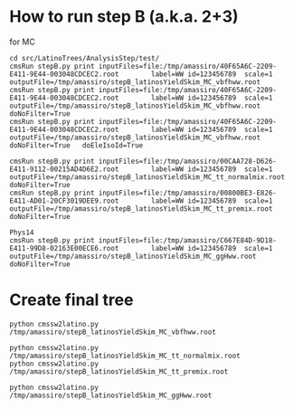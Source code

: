 How to run step B (a.k.a. 2+3)
====

for MC

    cd src/LatinoTrees/AnalysisStep/test/
    cmsRun stepB.py print inputFiles=file:/tmp/amassiro/40F65A6C-2209-E411-9E44-003048CDCEC2.root        label=WW id=123456789  scale=1 outputFile=/tmp/amassiro/stepB_latinosYieldSkim_MC_vbfhww.root
    cmsRun stepB.py print inputFiles=file:/tmp/amassiro/40F65A6C-2209-E411-9E44-003048CDCEC2.root        label=WW id=123456789  scale=1 outputFile=/tmp/amassiro/stepB_latinosYieldSkim_MC_vbfhww.root               doNoFilter=True
    cmsRun stepB.py print inputFiles=file:/tmp/amassiro/40F65A6C-2209-E411-9E44-003048CDCEC2.root        label=WW id=123456789  scale=1 outputFile=/tmp/amassiro/stepB_latinosYieldSkim_MC_vbfhww.root               doNoFilter=True   doEleIsoId=True

    cmsRun stepB.py print inputFiles=file:/tmp/amassiro/00CAA728-D626-E411-9112-00215AD4D6E2.root        label=WW id=123456789  scale=1 outputFile=/tmp/amassiro/stepB_latinosYieldSkim_MC_tt_normalmix.root       doNoFilter=True
    cmsRun stepB.py print inputFiles=file:/tmp/amassiro/00800BE3-E826-E411-AD01-20CF3019DEE9.root        label=WW id=123456789  scale=1 outputFile=/tmp/amassiro/stepB_latinosYieldSkim_MC_tt_premix.root          doNoFilter=True

    Phys14
    cmsRun stepB.py print inputFiles=file:/tmp/amassiro/C667E84D-9D18-E411-99D8-02163E00ECE6.root        label=WW id=123456789  scale=1 outputFile=/tmp/amassiro/stepB_latinosYieldSkim_MC_ggHww.root          doNoFilter=True





Create final tree
====

    python cmssw2latino.py   /tmp/amassiro/stepB_latinosYieldSkim_MC_vbfhww.root

    python cmssw2latino.py   /tmp/amassiro/stepB_latinosYieldSkim_MC_tt_normalmix.root
    python cmssw2latino.py   /tmp/amassiro/stepB_latinosYieldSkim_MC_tt_premix.root

    python cmssw2latino.py   /tmp/amassiro/stepB_latinosYieldSkim_MC_ggHww.root


